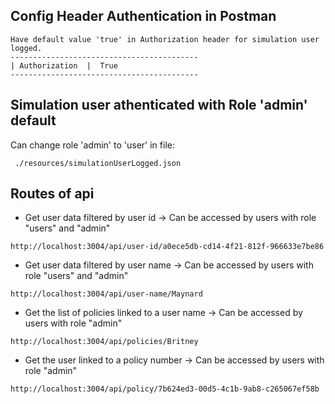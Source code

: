 ## Config Header Authentication in Postman

```
Have default value 'true' in Authorization header for simulation user logged.
------------------------------------------
| Authorization  |  True
------------------------------------------
```

## Simulation user athenticated with Role 'admin' default
Can change role 'admin' to 'user' in file:

```
 ./resources/simulationUserLogged.json  
```

## Routes of api

+ Get user data filtered by user id -> Can be accessed by users with role "users"
and "admin"

```
http://localhost:3004/api/user-id/a0ece5db-cd14-4f21-812f-966633e7be86
```

+ Get user data filtered by user name -> Can be accessed by users with role
"users" and "admin"

```
http://localhost:3004/api/user-name/Maynard
```

+ Get the list of policies linked to a user name -> Can be accessed by users with
role "admin"

```
http://localhost:3004/api/policies/Britney
```

+ Get the user linked to a policy number -> Can be accessed by users with role
"admin"

```
http://localhost:3004/api/policy/7b624ed3-00d5-4c1b-9ab8-c265067ef58b
```